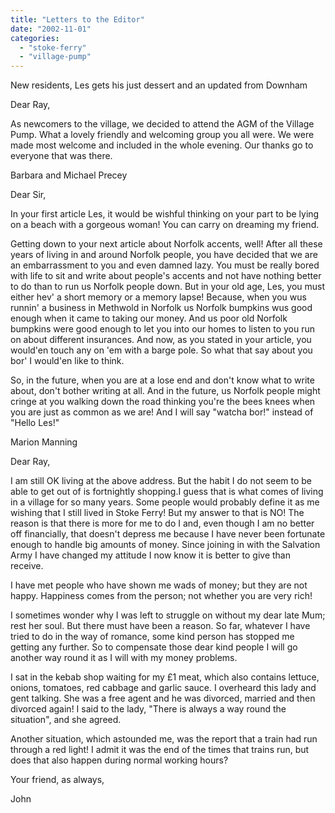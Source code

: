 ```yaml
---
title: "Letters to the Editor"
date: "2002-11-01"
categories: 
  - "stoke-ferry"
  - "village-pump"
---
```


New residents, Les gets his just dessert and an updated from Downham

Dear Ray,

As newcomers to the village, we decided to attend the AGM of the Village Pump. What a lovely friendly and welcoming group you all were. We were made most welcome and included in the whole evening. Our thanks go to everyone that was there.

Barbara and Michael Precey

Dear Sir,

In your first article Les, it would be wishful thinking on your part to be lying on a beach with a gorgeous woman! You can carry on dreaming my friend.

Getting down to your next article about Norfolk accents, well! After all these years of living in and around Norfolk people, you have decided that we are an embarrassment to you and even damned lazy. You must be really bored with life to sit and write about people's accents and not have nothing better to do than to run us Norfolk people down. But in your old age, Les, you must either hev' a short memory or a memory lapse! Because, when you wus runnin' a business in Methwold in Norfolk us Norfolk bumpkins wus good enough when it came to taking our money. And us poor old Norfolk bumpkins were good enough to let you into our homes to listen to you run on about different insurances. And now, as you stated in your article, you would'en touch any on 'em with a barge pole. So what that say about you bor' I would'en like to think.

So, in the future, when you are at a lose end and don't know what to write about, don't bother writing at all. And in the future, us Norfolk people might cringe at you walking down the road thinking you're the bees knees when you are just as common as we are! And I will say "watcha bor!" instead of "Hello Les!"

Marion Manning

Dear Ray,

I am still OK living at the above address. But the habit I do not seem to be able to get out of is fortnightly shopping.I guess that is what comes of living in a village for so many years. Some people would probably define it as me wishing that I still lived in Stoke Ferry! But my answer to that is NO! The reason is that there is more for me to do I and, even though I am no better off financially, that doesn't depress me because I have never been fortunate enough to handle big amounts of money. Since joining in with the Salvation Army I have changed my attitude I now know it is better to give than receive.

I have met people who have shown me wads of money; but they are not happy. Happiness comes from the person; not whether you are very rich!

I sometimes wonder why I was left to struggle on without my dear late Mum; rest her soul. But there must have been a reason. So far, whatever I have tried to do in the way of romance, some kind person has stopped me getting any further. So to compensate those dear kind people I will go another way round it as I will with my money problems.

I sat in the kebab shop waiting for my £1 meat, which also contains lettuce, onions, tomatoes, red cabbage and garlic sauce. I overheard this lady and gent talking. She was a free agent and he was divorced, married and then divorced again! I said to the lady, "There is always a way round the situation", and she agreed.

Another situation, which astounded me, was the report that a train had run through a red light! I admit it was the end of the times that trains run, but does that also happen during normal working hours?

Your friend, as always,

John
